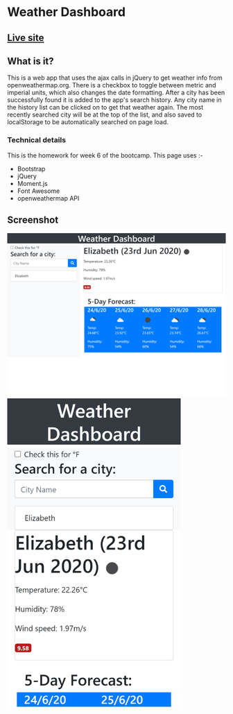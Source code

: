 # Weather Dashboard
## [Live site](https://andrew836-dev.github.io/weather-dashboard/)
## What is it?
This is a web app that uses the ajax calls in jQuery to get weather info from openweathermap.org. There is a checkbox to toggle between metric and imperial units, which also changes the date formatting. After a city has been successfully found it is added to the app's search history. Any city name in the history list can be clicked on to get that weather again. The most recently searched city will be at the top of the list, and also saved to localStorage to be automatically searched on page load.

### Technical details
This is the homework for week 6 of the bootcamp.
This page uses :-
* Bootstrap
* jQuery
* Moment.js
* Font Awesome
* openweathermap API

## Screenshot

<img src="./assets/img/ipad-view.png" width = "600" alt="Preview of standard day planner">
<img src="./assets/img/small-view.png" width = "400" alt="Preview of compact day planner">